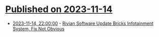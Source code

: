 # [Published on 2023-11-14](index.md)

* [2023-11-14, 22:00:00](https://tech.slashdot.org/story/23/11/14/2147236/rivian-software-update-bricks-infotainment-system-fix-not-obvious?utm_source=rss1.0mainlinkanon&utm_medium=feed) - [Rivian Software Update Bricks Infotainment System, Fix Not Obvious](https://tech.slashdot.org/story/23/11/14/2147236/rivian-software-update-bricks-infotainment-system-fix-not-obvious?utm_source=rss1.0mainlinkanon&utm_medium=feed)
